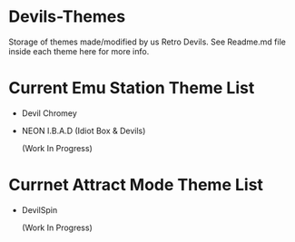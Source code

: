 # Devils-Themes

Storage of themes made/modified by us Retro Devils. See Readme.md file inside each theme here for more info. 

# Current Emu Station Theme List 

- Devil Chromey 

- NEON I.B.A.D (Idiot Box & Devils)

    (Work In Progress)


# Currnet Attract Mode Theme List 

- DevilSpin 

     (Work In Progress)
